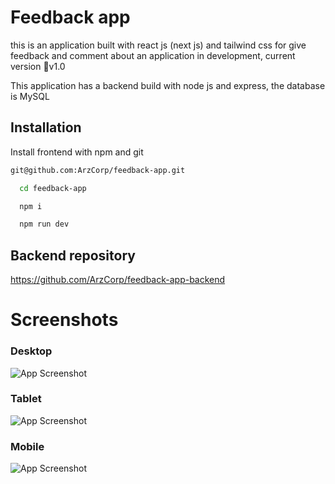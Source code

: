 # Feedback app

this is an application built with react js (next js) and tailwind css for give feedback and comment about an application in development, current version 🔖v1.0

This application has a backend build with node js and express, the database is MySQL

## Installation

Install frontend with npm and git

```bash
git@github.com:ArzCorp/feedback-app.git
```

```bash
  cd feedback-app
```

```bash
  npm i
```

```bash
  npm run dev
```

## Backend repository

https://github.com/ArzCorp/feedback-app-backend

# Screenshots

### Desktop

![App Screenshot](https://i.ibb.co/FztKR37/Screenshot-20230125-090909.png)

### Tablet

![App Screenshot](https://i.ibb.co/S66CLn2/feedback-app-lovat-xi-vercel-app-desktop.png)

### Mobile

![App Screenshot](https://i.ibb.co/XzLYBzm/feedback-app-lovat-xi-vercel-app-desktop-1.png)
